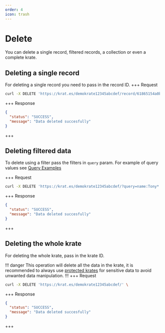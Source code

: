 ```yaml
---
order: 4
icon: trash
---
```


# Delete

You can delete a single record, filtered records, a collection or even a complete krate.

## Deleting a single record

For deleting a single record you need to pass in the record ID.
+++ Request

```bash
curl -X DELETE 'https://krat.es/demokrate12345abcdef/record/61865154a0b2f9c31e61243b' \

```

+++ Response

```json
{
  "status": "SUCCESS",
  "message": "Data deleted succesfully"
}
```

+++

## Deleting filtered data

To delete using a filter pass the filters in `query` param. For example of query values see [Query Examples](../API/read.md#query)

+++ Request

```bash
curl -X DELETE 'https://krat.es/demokrate12345abcdef/?query=name:Tony*' \

```

+++ Response

```json
{
  "status": "SUCCESS",
  "message": "Data deleted succesfully"
}
```

+++

## Deleting the whole krate

For deleting the whole krate, pass in the krate ID.

!!! danger
This operation will delete all the data in the krate, it is recommended to always use [protected krates](../concepts/protected-krate.md) for sensitive data to avoid unwanted data manipulation.
!!!
+++ Request

```bash
curl -X DELETE 'https://krat.es/demokrate12345abcdef/' \

```

+++ Response

```json
{
  "status": "SUCCESS",
  "message": "Data deleted succesfully"
}
```

+++
